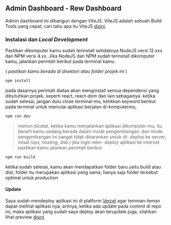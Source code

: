 ## Admin Dashboard - Rew Dashboard

Admin dashboard ini dibangun dengan ViteJS.
ViteJS adalah sebuah Build Tools yang cepat, cari tahu apa itu ViteJS [disini](https://vitejs.dev/).

### Instalasi dan _Local Development_

Pastikan dikomputer kamu sudah terinstall setidaknya NodeJS versi 12.xxx dan NPM versi 4.xx.
Jika NodeJS dan NPM sudah terinstall dikomputer kamu, jalankan perintah berikut pada terminal kamu.

( _pastikan kamu berada di direktori atau folder projek ini_ )

```zsh
npm install
```

pada dasarnya perintah diatas akan menginstall semua dependensi yang dibutuhkan projek, seperti react, react-dom dan lain sebagainya.
ketika sudah selesai, jangan dulu close terminal-mu, ketikkan keyword berikut pada terminal untuk memulai aplikasi berjalan di-komputermu,

```zsh
npm run dev
```

> mohon dicatat, ketika kamu menjalankan aplikasi dikomputer-mu, itu berarti kamu sedang berada dalam mode pengembangan.
> dan mode pengembangan ini sangat tidak disarankan untuk di- _deploy_ ke server, misal _(vps, hosting, dsb.)_
> jika ingin men- _deploy_ aplikasi ke internet pastikan kamu jalankan perintah berikut

```zsh
npm run build
```

ketika sudah selesai, kamu akan mendapatkan folder baru yaitu build atau dist, folder itu merupakan aplikasi yang sama, hanya saja folder tersebut optimal untuk _production_

#### Update

Saya sudah mendeploy aplikasi ini di platform [Vercel](https://vercel.com) agar temman-teman dapat melihat aplikasi nya, artinya, ketika ada update pada commit di repo ini, maka aplikasi yang sudah saya deploy akan terupdate juga, silahkan lihat preview [disini](https://pv-rew-admin-dashboard.vercel.app/)
